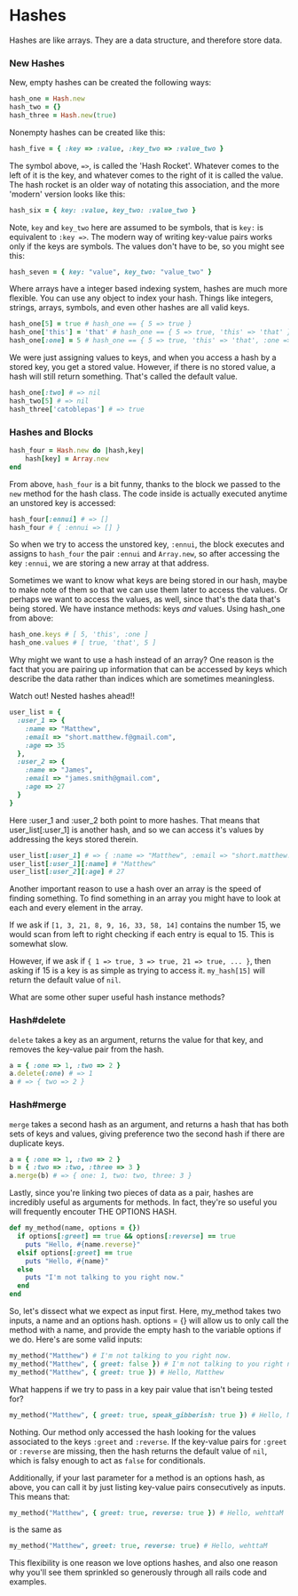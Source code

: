 # Hashes

Hashes are like arrays.  They are a data structure, and therefore store data.

### New Hashes

New, empty hashes can be created the following ways:

```ruby
hash_one = Hash.new
hash_two = {}
hash_three = Hash.new(true)
```

Nonempty hashes can be created like this:

```ruby
hash_five = { :key => :value, :key_two => :value_two }
```

The symbol above, `=>`, is called the 'Hash Rocket'.  Whatever comes to the left of it is the key, and whatever comes to the right of it is called the value.  The hash rocket is an older way of notating this association, and the more 'modern' version looks like this:

```ruby
hash_six = { key: :value, key_two: :value_two }
```

Note, `key` and `key_two` here are assumed to be symbols, that is `key:` is equivalent to `:key =>`.  The modern way of writing key-value pairs works only if the keys are symbols.  The values don't have to be, so you might see this:

```ruby
hash_seven = { key: "value", key_two: "value_two" }
```

Where arrays have a integer based indexing system, hashes are much more flexible.  You can use any object to index your hash.  Things like integers, strings, arrays, symbols, and even other hashes are all valid keys.

```ruby
hash_one[5] = true # hash_one == { 5 => true }
hash_one['this'] = 'that' # hash_one == { 5 => true, 'this' => 'that' }
hash_one[:one] = 5 # hash_one == { 5 => true, 'this' => 'that', :one => 5 }
```

We were just assigning values to keys, and when you access a hash by a stored key, you get a stored value.  However, if there is no stored value, a hash will still return something.  That's called the default value.

```ruby
hash_one[:two] # => nil
hash_two[5] # => nil
hash_three['catoblepas'] # => true
```

### Hashes and Blocks

```ruby
hash_four = Hash.new do |hash,key| 
	hash[key] = Array.new
end
```

From above, `hash_four` is a bit funny, thanks to the block we passed to the `new` method for the hash class.  The code inside is actually executed anytime an unstored key is accessed:

```ruby
hash_four[:ennui] # => []
hash_four # { :ennui => [] }
```

So when we try to access the unstored key, `:ennui`, the block executes and assigns to `hash_four` the pair `:ennui` and `Array.new`, so after accessing the key `:ennui`, we are storing a new array at that address.

Sometimes we want to know what keys are being stored in our hash, maybe to make note of them so that we can use them later to access the values.  Or perhaps we want to access the values, as well, since that's the data that's being stored.  We have instance methods: keys *and* values.  Using hash_one from above:

```ruby
hash_one.keys # [ 5, 'this', :one ]
hash_one.values # [ true, 'that', 5 ]
```

Why might we want to use a hash instead of an array?  One reason is the fact that you are pairing up information that can be accessed by keys which describe the data rather than indices which are sometimes meaningless.

Watch out!  Nested hashes ahead!!

```ruby
user_list = {
  :user_1 => {
    :name => "Matthew",
    :email => "short.matthew.f@gmail.com",
    :age => 35
  },
  :user_2 => {
    :name => "James",
    :email => "james.smith@gmail.com",
    :age => 27
  }
}
```

Here :user_1 and :user_2 both point to more hashes.  That means that user_list[:user_1] is another hash, and so we can access it's values by addressing the keys stored therein. 

```ruby
user_list[:user_1] # => { :name => "Matthew", :email => "short.matthew.f@gmail.com", :age => 35 }
user_list[:user_1][:name] # "Matthew"
user_list[:user_2][:age] # 27
```

Another important reason to use a hash over an array is the speed of finding something.  To find something in an array you might have to look at each and every element in the array.  

If we ask if `[1, 3, 21, 8, 9, 16, 33, 58, 14]` contains the number 15, we would scan from left to right checking if each entry is equal to 15.  This is somewhat slow.

However, if we ask if `{ 1 => true, 3 => true, 21 => true, ... }`, then asking if 15 is a key is as simple as trying to access it.  `my_hash[15]` will return the default value of `nil`.

What are some other super useful hash instance methods?

### Hash#delete
`delete` takes a key as an argument, returns the value for that key, and removes the key-value pair from the hash.

```ruby
a = { :one => 1, :two => 2 }
a.delete(:one) # => 1
a # => { two => 2 }
```

### Hash#merge

`merge` takes a second hash as an argument, and returns a hash that has both sets of keys and values, giving preference two the second hash if there are duplicate keys.

```ruby
a = { :one => 1, :two => 2 }
b = { :two => :two, :three => 3 }
a.merge(b) # => { one: 1, two: two, three: 3 }
```

Lastly, since you're linking two pieces of data as a pair, hashes are incredibly useful as arguments for methods.  In fact, they're so useful you will frequently encouter THE OPTIONS HASH.

```ruby
def my_method(name, options = {})
  if options[:greet] == true && options[:reverse] == true
    puts "Hello, #{name.reverse}"
  elsif options[:greet] == true
    puts "Hello, #{name}"
  else
    puts "I'm not talking to you right now."
  end
end
```

So, let's dissect what we expect as input first.  Here, my_method takes two inputs, a name and an options hash.  options = {} will allow us to only call the method with a name, and provide the empty hash to the variable options if we do.  Here's are some valid inputs:

```ruby
my_method("Matthew") # I'm not talking to you right now.
my_method("Matthew", { greet: false }) # I'm not talking to you right now.
my_method("Matthew", { greet: true }) # Hello, Matthew
```

What happens if we try to pass in a key pair value that isn't being tested for?

```ruby
my_method("Matthew", { greet: true, speak_gibberish: true }) # Hello, Matthew
```

Nothing.  Our method only accessed the hash looking for the values associated to the keys `:greet` and `:reverse`.  If the key-value pairs for `:greet` or `:reverse` are missing, then the hash returns the default value of `nil`, which is falsy enough to act as `false` for conditionals.

Additionally, if your last parameter for a method is an options hash, as above, you can call it by just listing key-value pairs consecutively as inputs.  This means that:

```ruby
my_method("Matthew", { greet: true, reverse: true }) # Hello, wehttaM
```
is the same as

```ruby
my_method("Matthew", greet: true, reverse: true) # Hello, wehttaM
```

This flexibility is one reason we love options hashes, and also one reason why you'll see them sprinkled so generously through all rails code and examples. 


